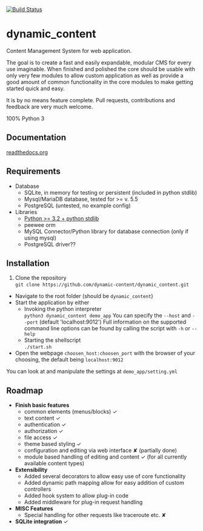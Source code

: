 [![Build Status](https://travis-ci.org/dynamic-content/dynamic_content.svg?branch=master)](https://travis-ci.org/dynamic-content/dynamic_content)

# dynamic_content

Content Management System for web application.

The goal is to create a fast and easily expandable, modular CMS for every use imaginable. When finished and polished the core should be usable with only very few modules to allow custom application as well as provide a good amount of common functionality in the core modules to make getting started quick and easy.

It is by no means feature complete. Pull requests, contributions and feedback are very much welcome.

100% Python 3

## Documentation

[readthedocs.org](https://dynamic-content.readthedocs.org)


## Requirements

* Database
  * SQLite, in memory for testing or persistent (included in python stdlib)
  * Mysql/MariaDB database, tested for >= v. 5.5
  * PostgreSQL (untested, no example config)
* Libraries
  * [Python >= 3.2 + python stdlib](http://python.org)
  * peewee orm
  * MySQL Connector/Python library for database connection (only if using mysql)
  * PostgreSQL driver??

## Installation

1. Clone the repository  
`git clone https://github.com/dynamic-content/dynamic_content.git`  
* Navigate to the root folder (should be `dynamic_content`)
* Start the application by either
  * Invoking the python interpreter  
  `python3 dynamic_content demo_app`
  You can specify the `--host` and `--port` (default 'localhost:9012')
  Full information on the supported command line options can be found by calling the script with `-h` or `--help`
  * Starting the shellscript  
  `./start.sh`
* Open the webpage `choosen_host:choosen_port` with the browser of your choosing, the default being `localhost:9012`

You can look at and manipulate the settings at `demo_app/setting.yml`


## Roadmap


* **Finish basic features**
    * common elements (menus/blocks) &#x2713;
    * text content &#x2713;
    * authentication &#x2713;
    * authorization &#x2713;
    * file access &#x2713;
    * theme based styling &#x2713;
    * configuration and editing via web interface &#x2718; (partially done)
    * module based handling of editing and content &#x2713; (for all currently available content types)
* **Extensibility**
    * Added several decorators to allow easy use of core functionality
    * Added dynamic path mapping allow for easy addition of custom controllers
    * Added hook system to allow plug-in code
    * Added middleware for plug-in request handling 
* **MISC Features**
    * Special handling for other requests like traceroute etc. &#x2718;
* **SQLite integration** &#x2713;
